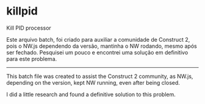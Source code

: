 # killpid
Kill PID processor

Este arquivo batch, foi criado para auxiliar a comunidade de Construct 2, pois o NW.js dependendo da versão, mantinha o NW rodando, mesmo após ser fechado.
Pesquisei um pouco e encontrei uma solução em definitivo para este problema.

------------------------------------------------------------------------

This batch file was created to assist the Construct 2 community, as NW.js, depending on the version, kept NW running, even after being closed.

I did a little research and found a definitive solution to this problem.

